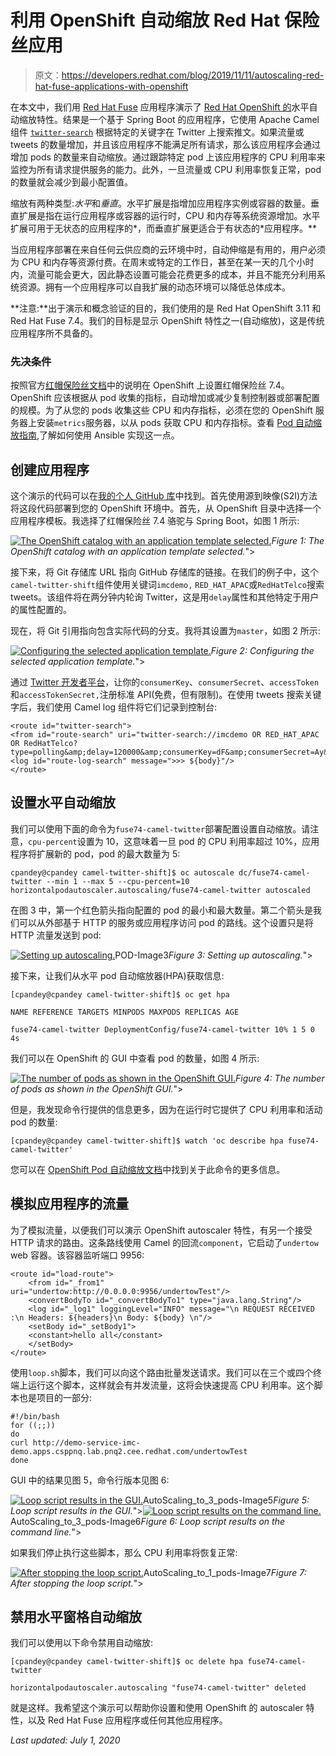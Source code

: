 # 利用 OpenShift 自动缩放 Red Hat 保险丝应用

> 原文：<https://developers.redhat.com/blog/2019/11/11/autoscaling-red-hat-fuse-applications-with-openshift>

在本文中，我们用 [Red Hat Fuse](https://developers.redhat.com/products/fuse/overview) 应用程序演示了 [Red Hat OpenShift 的](http://developers.redhat.com/openshift/)水平自动缩放特性。结果是一个基于 Spring Boot 的应用程序，它使用 Apache Camel 组件 [`twitter-search`](https://camel.apache.org/components/2.x/twitter-search-component.html) 根据特定的关键字在 Twitter 上搜索推文。如果流量或 tweets 的数量增加，并且该应用程序不能满足所有请求，那么该应用程序会通过增加 pods 的数量来自动缩放。通过跟踪特定 pod 上该应用程序的 CPU 利用率来监控为所有请求提供服务的能力。此外，一旦流量或 CPU 利用率恢复正常，pod 的数量就会减少到最小配置值。

缩放有两种类型:*水平*和*垂直*。水平扩展是指增加应用程序实例或容器的数量。垂直扩展是指在运行应用程序或容器的运行时，CPU 和内存等系统资源增加。水平扩展可用于无状态的应用程序的*，而垂直扩展更适合于有状态的*应用程序。**

当应用程序部署在来自任何云供应商的云环境中时，自动伸缩是有用的，用户必须为 CPU 和内存等资源付费。在周末或特定的工作日，甚至在某一天的几个小时内，流量可能会更大，因此静态设置可能会花费更多的成本，并且不能充分利用系统资源。拥有一个应用程序可以自我扩展的动态环境可以降低总体成本。

**注意:**出于演示和概念验证的目的，我们使用的是 Red Hat OpenShift 3.11 和 Red Hat Fuse 7.4。我们的目标是显示 OpenShift 特性之一(自动缩放)，这是传统应用程序所不具备的。

### 先决条件

按照官方[红帽保险丝文档](https://access.redhat.com/documentation/en-us/red_hat_fuse/7.4/html/fuse_on_openshift_guide/get-started-admin#configure-container-registry)中的说明在 OpenShift 上设置红帽保险丝 7.4。OpenShift 应该根据从 pod 收集的指标，自动增加或减少复制控制器或部署配置的规模。为了从您的 pods 收集这些 CPU 和内存指标，必须在您的 OpenShift 服务器上安装`metrics`服务器，以从 pods 获取 CPU 和内存指标。查看 [Pod 自动缩放指南](https://docs.openshift.com/container-platform/3.11/dev_guide/pod_autoscaling.html),了解如何使用 Ansible 实现这一点。

## 创建应用程序

这个演示的代码可以在[我的个人 GitHub 库](https://github.com/1984shekhar/camel-twitter-shift)中找到。首先使用源到映像(S2I)方法将这段代码部署到您的 OpenShift 环境中。首先，从 OpenShift 目录中选择一个应用程序模板。我选择了红帽保险丝 7.4 骆驼与 Spring Boot，如图 1 所示:

[![The OpenShift catalog with an application template selected.](img/d9b8aac69a3700b72679140c5e9eb8a1.png "1_Catalog_Fuse")](/sites/default/files/blog/2019/10/6_Catalog_Fuse.png)*Figure 1: The OpenShift catalog with an application template selected.*">

接下来，将 Git 存储库 URL 指向 GitHub 存储库的链接。在我们的例子中，这个`camel-twitter-shift`组件使用关键词`imcdemo,` `RED_HAT_APAC`或`RedHatTelco`搜索 tweets。该组件将在两分钟内轮询 Twitter，这是用`delay`属性和其他特定于用户的属性配置的。

现在，将 Git 引用指向包含实际代码的分支。我将其设置为`master`，如图 2 所示:

[![Configuring the selected application template.](img/9941d2210770f81b55a46428e3bf3a69.png "7_s2i_github_hook")](/sites/default/files/blog/2019/10/7_s2i_github_hook.png)*Figure 2: Configuring the selected application template.*">

通过 [Twitter 开发者平台](https://developer.twitter.com/en/docs/basics/getting-started)，让你的`consumerKey`、`consumerSecret`、`accessToken`和`accessTokenSecret,`注册标准 API(免费，但有限制)。在使用 tweets 搜索关键字后，我们使用 Camel log 组件将它们记录到控制台:

```
<route id="twitter-search">
<from id="route-search" uri="twitter-search://imcdemo OR RED_HAT_APAC OR RedHatTelco?type=polling&amp;delay=120000&amp;consumerKey=dF&amp;consumerSecret=Ay&amp;accessToken=7d&amp;accessTokenSecret=9K"/>
<log id="route-log-search" message=">>> ${body}"/>
</route>

```

## 设置水平自动缩放

我们可以使用下面的命令为`fuse74-camel-twitter`部署配置设置自动缩放。请注意，`cpu-percent`设置为 10，这意味着一旦 pod 的 CPU 利用率超过 10%，应用程序将扩展新的 pod，pod 的最大数量为 5:

```
cpandey@cpandey camel-twitter-shift]$ oc autoscale dc/fuse74-camel-twitter --min 1 --max 5 --cpu-percent=10 horizontalpodautoscaler.autoscaling/fuse74-camel-twitter autoscaled 

```

在图 3 中，第一个红色箭头指向配置的 pod 的最小和最大数量。第二个箭头是我们可以从外部基于 HTTP 的服务或应用程序访问 pod 的路线。这个设置只是将 HTTP 流量发送到 pod:

[![Setting up autoscaling.](img/a94d3328fd4a97ee1bb4dc6f6edab030.png "1_Standard_GUI_view")](/sites/default/files/blog/2019/10/1_Standard_GUI_view.png)POD-Image3*Figure 3: Setting up autoscaling.*">

接下来，让我们从水平 pod 自动缩放器(HPA)获取信息:

```
[cpandey@cpandey camel-twitter-shift]$ oc get hpa

NAME REFERENCE TARGETS MINPODS MAXPODS REPLICAS AGE

fuse74-camel-twitter DeploymentConfig/fuse74-camel-twitter 10% 1 5 0 4s
```

我们可以在 OpenShift 的 GUI 中查看 pod 的数量，如图 4 所示:

[![The number of pods as shown in the OpenShift GUI.](img/0979e4d93456ab214587732daeb0b648.png "POD_CLI-Image4")](/sites/default/files/blog/2019/10/2_Standard_CLI_view.png)*Figure 4: The number of pods as shown in the OpenShift GUI.*">

但是，我发现命令行提供的信息更多，因为在运行时它提供了 CPU 利用率和活动 pod 的数量:

```
[cpandey@cpandey camel-twitter-shift]$ watch 'oc describe hpa fuse74-camel-twitter'
```

您可以在 [OpenShift Pod 自动缩放文档](https://docs.openshift.com/container-platform/3.11/dev_guide/pod_autoscaling.html)中找到关于此命令的更多信息。

## 模拟应用程序的流量

为了模拟流量，以便我们可以演示 OpenShift autoscaler 特性，有另一个接受 HTTP 请求的路由。这条路线使用 Camel 的回流`component`，它启动了`undertow` web 容器。该容器监听端口 9956:

```
<route id="load-route">
    <from id="_from1" uri="undertow:http://0.0.0.0:9956/undertowTest"/>
    <convertBodyTo id="_convertBodyTo1" type="java.lang.String"/>
    <log id="_log1" loggingLevel="INFO" message="\n REQUEST RECEIVED :\n Headers: ${headers}\n Body: ${body} \n"/>
    <setBody id="_setBody1">
    <constant>hello all</constant>
    </setBody>
</route>
```

使用`loop.sh`脚本，我们可以向这个路由批量发送请求。我们可以在三个或四个终端上运行这个脚本，这样就会有并发流量，这将会快速提高 CPU 利用率。这个脚本也是项目的一部分:

```
#!/bin/bash
for ((;;))
do
curl http://demo-service-imc-demo.apps.csppnq.lab.pnq2.cee.redhat.com/undertowTest
done
```

GUI 中的结果见图 5，命令行版本见图 6:

[![Loop script results in the GUI.](img/f20a85921f59c818a38628bba5f36503.png "4_AutoScaline_GUI_view")](/sites/default/files/blog/2019/10/4_AutoScaline_GUI_view.png)AutoScaling_to_3_pods-Image5*Figure 5: Loop script results in the GUI.*">[![Loop script results on the command line.](img/0f4f578c906fb862dff90b82fc763762.png "3_AutoScaling_CLI_view_increment")](/sites/default/files/blog/2019/10/3_AutoScaling_CLI_view_increment.png)AutoScaling_to_3_pods-Image6*Figure 6: Loop script results on the command line.*">

如果我们停止执行这些脚本，那么 CPU 利用率将恢复正常:

[![After stopping the loop script.](img/8bddba9ff2d0fae4d7f439007529f5fd.png "5_AutoScaling_CLI_view_decrement")](/sites/default/files/blog/2019/10/5_AutoScaling_CLI_view_decrement.png)AutoScaling_to_1_pods-Image7*Figure 7: After stopping the loop script.*">

## 禁用水平窗格自动缩放

我们可以使用以下命令禁用自动缩放:

```
[cpandey@cpandey camel-twitter-shift]$ oc delete hpa fuse74-camel-twitter

horizontalpodautoscaler.autoscaling "fuse74-camel-twitter" deleted
```

就是这样。我希望这个演示可以帮助你设置和使用 OpenShift 的 autoscaler 特性，以及 Red Hat Fuse 应用程序或任何其他应用程序。

*Last updated: July 1, 2020*
